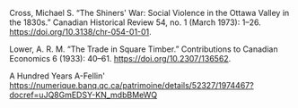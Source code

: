 Cross, Michael S. “The Shiners' War: Social Violence in the Ottawa Valley in the 1830s.” Canadian Historical Review 54, no. 1 (March 1973): 1–26. https://doi.org/10.3138/chr-054-01-01. 

Lower, A. R. M. “The Trade in Square Timber.” Contributions to Canadian Economics 6 (1933): 40–61. https://doi.org/10.2307/136562. 

A Hundred Years A-Fellin' https://numerique.banq.qc.ca/patrimoine/details/52327/1974467?docref=uJQ8GmEDSY-KN_mdbBMeWQ
